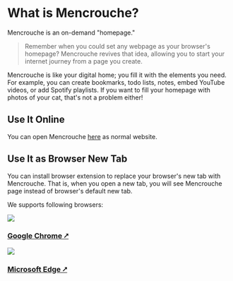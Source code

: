 # What is Mencrouche?

Mencrouche is an on-demand "homepage."

> Remember when you could set any webpage as your browser's homepage? Mencrouche revives that idea, allowing you to start your internet journey from a page you create.

Mencrouche is like your digital home; you fill it with the elements you need. For example, you can create bookmarks, todo lists, notes, embed YouTube videos, or add Spotify playlists. If you want to fill your homepage with photos of your cat, that's not a problem either!

## Use It Online

You can open Mencrouche [here](https://mencrouche.com) as normal website.

## Use It as Browser New Tab

You can install browser extension to replace your browser's new tab with Mencrouche.
That is, when you open a new tab, you will see Mencrouche page instead of browser's default new tab.

We supports following browsers:

<a class="browser-card" target="_blank" href="https://chromewebstore.google.com/detail/mencrouche/pmgcomlmdgoobpokhmklpcokmfjpijnd">
    <img src="/media/user/index/chrome.svg"/>
    <h3>Google Chrome ⭧</h3>
</a>

<a class="info browser-card" target="_blank" href="https://chromewebstore.google.com/detail/mencrouche/pmgcomlmdgoobpokhmklpcokmfjpijnd">
    <img src="/media/user/index/edge.svg"/>
    <h3>Microsoft Edge ⭧</h3>
</a>

<!-- <a class="browser-card" target="_blank" href="https://chromewebstore.google.com/detail/mencrouche/pmgcomlmdgoobpokhmklpcokmfjpijnd"> -->
<!--     <img src="/media/user/index/firefox.svg"/> -->
<!--     <h3>Mozilla Firefox ⭧</h3> -->
<!-- </a> -->
